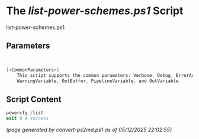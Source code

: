 The *list-power-schemes.ps1* Script
===========================

list-power-schemes.ps1 


Parameters
----------
```powershell


[<CommonParameters>]
    This script supports the common parameters: Verbose, Debug, ErrorAction, ErrorVariable, WarningAction, 
    WarningVariable, OutBuffer, PipelineVariable, and OutVariable.
```

Script Content
--------------
```powershell
powercfg /list
exit 0 # success
```

*(page generated by convert-ps2md.ps1 as of 05/12/2025 22:02:55)*
